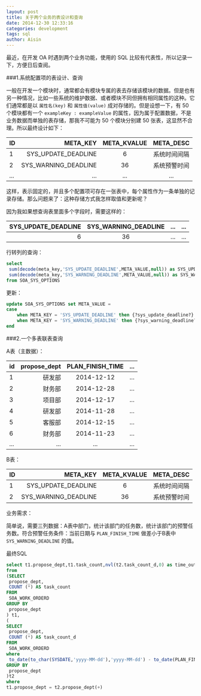 ```yaml
---
layout: post
title: 关于两个业务的表设计和查询
date: 2014-12-30 12:33:16
categories: development
tags: sql
author: Aisin
---
```


最近，在开发 OA 时遇到两个业务功能，使用的 SQL 比较有代表性，所以记录一下，方便日后查阅。

###1.系统配置项的表设计、查询

一般在开发一个模块时，通常都会有模块专属的表去存储该模块的数据。但是也有另一种情况，比如一些系统的维护数据、或者模块不同但拥有相同属性的这种。它们通常都是以 `属性名(key)` 和 `属性值(value)` 成对存储的。但是设想一下，有 50 个模块都有一个 `exampleKey : exampleValue` 的属性，因为属于配置数据，不是业务数据而单独的表存储，那我不可能为 50 个模块分别建 50 张表，这显然不合理。所以最终设计如下：

| ID        | META_KEY           |  META_KVALUE  | META_DESC |
| --------  | -----:             | :----:  | :----:|
| 1         | SYS_UPDATE_DEADLINE|   6     | 系统时间间隔 |
| 2         | SYS_WARNING_DEADLINE|   36   | 系统预警时间 |
| ...         | ...|   ...  | ... |

这样，表示固定的，并且多个配置项可存在一张表中，每个属性作为一条单独的记录存储。那么问题来了：这种存储方式我怎样取值和更新呢？

因为我如果想查询表里面多个字段时，需要这样的：

| SYS_UPDATE_DEADLINE|SYS_WARNING_DEADLINE  | ... |... |
| -----:            | :----:  				| :----:|:----:|
| 6					|   36     				| ... |... |

行转列的查询：

```sql
select 
 sum(decode(meta_key,'SYS_UPDATE_DEADLINE',META_VALUE,null)) as SYS_UPDATE_DEADLINE,
 sum(decode(meta_key,'SYS_WARNING_DEADLINE',META_VALUE,null)) as SYS_WARNING_DEADLINE
from SOA_SYS_OPTIONS
```

更新：

```sql
update SOA_SYS_OPTIONS set META_VALUE = 
case 
	when META_KEY = 'SYS_UPDATE_DEADLINE' then {?sys_update_deadline?} 
	when META_KEY = 'SYS_WARNING_DEADLINE' then {?sys_warning_deadline?}
end
```

###2.一个多表联表查询

A表（主数据）：

| id      | propose_dept |  PLAN_FINISH_TIME  | ... |
| --------| -----:       | :----:  			  | :----:|
| 1       | 研发部		| 		2014-12-12 	  | ... |
| 2       | 财务部		| 		2014-12-28 	  | ... |
| 3       | 项目部		| 		2014-12-17 	  | ... |
| 4       | 研发部		| 		2014-11-28    | ... |
| 5       | 客服部		|		2014-12-15    | ... |
| 6       | 财务部		| 		2014-11-23 	  | ... |
| ...      | ...		| 		... 	  | ... |

B表：

| ID        | META_KEY           |  META_KVALUE  | META_DESC |
| --------  | -----:             | :----:  | :----:|
| 1         | SYS_UPDATE_DEADLINE|   6     | 系统时间间隔 |
| 2         | SYS_WARNING_DEADLINE|   36   | 系统预警时间 |

业务需求：

简单说，需要三列数据：A表中部门，统计该部门的任务数，统计该部门的预警任务数。符合预警任务条件：当前日期与 `PLAN_FINISH_TIME` 做差小于B表中 `SYS_WARNING_DEADLINE` 的值。

最终SQL

```sql
select t1.propose_dept,t1.task_count,nvl(t2.task_count_d,0) as time_out_count
from 
(SELECT
 propose_dept,
 COUNT (*) AS task_count
FROM
 SOA_WORK_ORDERD
GROUP BY
 propose_dept
) t1,
(
SELECT
 propose_dept,
 COUNT (*) AS task_count_d
FROM
 SOA_WORK_ORDERD
where
 to_date(to_char(SYSDATE,'yyyy-MM-dd'),'yyyy-MM-dd') - to_date(PLAN_FINISH_TIME,'yyyy-MM-dd') < (SELECT meta_value FROM SOA_SYS_OPTIONS WHERE meta_key = 'SYS_WARNING_DEADLINE')
GROUP BY
 propose_dept
)t2
where 
t1.propose_dept = t2.propose_dept(+)
```
